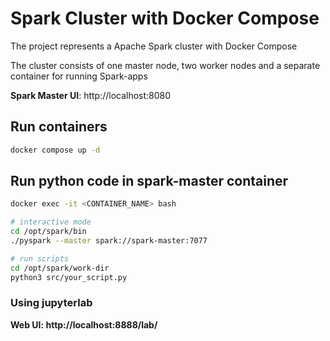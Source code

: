 # Spark Cluster with Docker Compose

The project represents a Apache Spark cluster with Docker Compose

The cluster consists of one master node, two worker nodes and a separate container for running Spark-apps

<b>Spark Master UI</b>: http://localhost:8080

## Run containers

```bash
docker compose up -d 
```

## Run python code in spark-master container

```bash
docker exec -it <CONTAINER_NAME> bash

# interactive mode
cd /opt/spark/bin
./pyspark --master spark://spark-master:7077

# run scripts
cd /opt/spark/work-dir
python3 src/your_script.py
```

### Using jupyterlab

<b>Web UI: http://localhost:8888/lab/</b>
